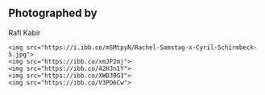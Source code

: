 <html>
<head>

<h2>Photographed by</h2>
<p>Rafi Kabir</p>

    <img src="https://i.ibb.co/mSMtpyN/Rachel-Samstag-x-Cyril-Schirmbeck-5.jpg">
    <img src="https://ibb.co/xmJP2mj">
    <img src="https://ibb.co/42HJn1Y">
    <img src="https://ibb.co/XWDJ0G3">
    <img src="https://ibb.co/V3PD6Cw">
</body>
</html>
